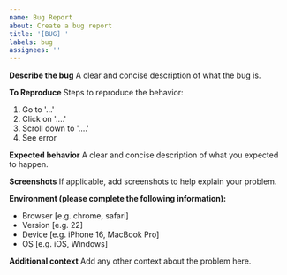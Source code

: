```yaml
---
name: Bug Report
about: Create a bug report
title: '[BUG] '
labels: bug
assignees: ''
---
```


**Describe the bug**
A clear and concise description of what the bug is.

**To Reproduce**
Steps to reproduce the behavior:
1. Go to '...'
2. Click on '....'
3. Scroll down to '....'
4. See error

**Expected behavior**
A clear and concise description of what you expected to happen.

**Screenshots**
If applicable, add screenshots to help explain your problem.

**Environment (please complete the following information):**
- Browser [e.g. chrome, safari]
- Version [e.g. 22]
- Device [e.g. iPhone 16, MacBook Pro]
- OS [e.g. iOS, Windows]

**Additional context**
Add any other context about the problem here. 